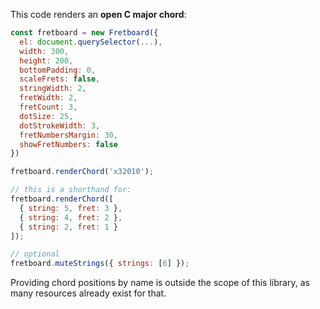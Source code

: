 <!--chords.main-->
This code renders an **open C major chord**:

```javascript
const fretboard = new Fretboard({
  el: document.querySelector(...),
  width: 300,
  height: 200,
  bottomPadding: 0,
  scaleFrets: false,
  stringWidth: 2,
  fretWidth: 2,
  fretCount: 3,
  dotSize: 25,
  dotStrokeWidth: 3,
  fretNumbersMargin: 30,
  showFretNumbers: false
})

fretboard.renderChord('x32010');

// this is a shorthand for:
fretboard.renderChord([
  { string: 5, fret: 3 },
  { string: 4, fret: 2 },
  { string: 2, fret: 1 }
]);

// optional
fretboard.muteStrings({ strings: [6] });
```
Providing chord positions by name is outside the scope of this library, as many resources already exist for that.
